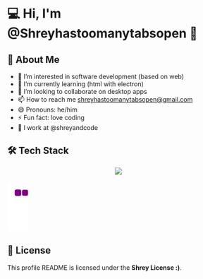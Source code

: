# 💻 Hi, I'm @Shreyhastoomanytabsopen 👋

## 🚀 About Me
- 👀 I’m interested in software development (based on web)
- 🌱 I’m currently learning (html with electron)
- 💞️ I’m looking to collaborate on desktop apps
- 📫 How to reach me shreyhastoomanytabsopen@gmail.com
- 😄 Pronouns: he/him
- ⚡ Fun fact: love coding
- 💼 I work at @shreyandcode

## 🛠 Tech Stack
<p align="center">
  <img src="https://skillicons.dev/icons?i=html,css,bootstrap,figma,md,js,nodejs,java,androidstudio,flask,python,firebase,replit,git,github,vscode,powershell,bash,linux,ubuntu,mint,arch,windows,blender,npm,electron,flutter,gcp,react,visualstudio" />
</p>

![snake gif](https://github.com/shreyhastoomanytabsopen/shreyhastoomanytabsopen/blob/output/github-contribution-grid-snake.gif)

## 📜 License
This profile README is licensed under the **Shrey License :)**.
